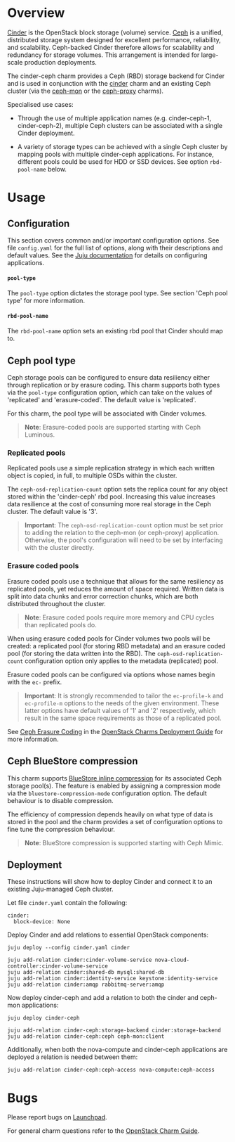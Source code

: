 # Overview

[Cinder][cinder-upstream] is the OpenStack block storage (volume) service.
[Ceph][ceph-upstream] is a unified, distributed storage system designed for
excellent performance, reliability, and scalability. Ceph-backed Cinder
therefore allows for scalability and redundancy for storage volumes. This
arrangement is intended for large-scale production deployments.

The cinder-ceph charm provides a Ceph (RBD) storage backend for Cinder and is
used in conjunction with the [cinder][cinder-charm] charm and an existing Ceph
cluster (via the [ceph-mon][ceph-mon-charm] or the
[ceph-proxy][ceph-proxy-charm] charms).

Specialised use cases:

* Through the use of multiple application names (e.g. cinder-ceph-1,
  cinder-ceph-2), multiple Ceph clusters can be associated with a single Cinder
  deployment.

* A variety of storage types can be achieved with a single Ceph cluster by
  mapping pools with multiple cinder-ceph applications. For instance, different
  pools could be used for HDD or SSD devices. See option `rbd-pool-name` below.

# Usage

## Configuration

This section covers common and/or important configuration options. See file
`config.yaml` for the full list of options, along with their descriptions and
default values. See the [Juju documentation][juju-docs-config-apps] for details
on configuring applications.

#### `pool-type`

The `pool-type` option dictates the storage pool type. See section 'Ceph pool
type' for more information.

#### `rbd-pool-name`

The `rbd-pool-name` option sets an existing rbd pool that Cinder should map
to.

## Ceph pool type

Ceph storage pools can be configured to ensure data resiliency either through
replication or by erasure coding. This charm supports both types via the
`pool-type` configuration option, which can take on the values of 'replicated'
and 'erasure-coded'. The default value is 'replicated'.

For this charm, the pool type will be associated with Cinder volumes.

> **Note**: Erasure-coded pools are supported starting with Ceph Luminous.

### Replicated pools

Replicated pools use a simple replication strategy in which each written object
is copied, in full, to multiple OSDs within the cluster.

The `ceph-osd-replication-count` option sets the replica count for any object
stored within the 'cinder-ceph' rbd pool. Increasing this value increases data
resilience at the cost of consuming more real storage in the Ceph cluster. The
default value is '3'.

> **Important**: The `ceph-osd-replication-count` option must be set prior to
  adding the relation to the ceph-mon (or ceph-proxy) application. Otherwise,
  the pool's configuration will need to be set by interfacing with the cluster
  directly.

### Erasure coded pools

Erasure coded pools use a technique that allows for the same resiliency as
replicated pools, yet reduces the amount of space required. Written data is
split into data chunks and error correction chunks, which are both distributed
throughout the cluster.

> **Note**: Erasure coded pools require more memory and CPU cycles than
  replicated pools do.

When using erasure coded pools for Cinder volumes two pools will be created: a
replicated pool (for storing RBD metadata) and an erasure coded pool (for
storing the data written into the RBD). The `ceph-osd-replication-count`
configuration option only applies to the metadata (replicated) pool.

Erasure coded pools can be configured via options whose names begin with the
`ec-` prefix.

> **Important**: It is strongly recommended to tailor the `ec-profile-k` and
  `ec-profile-m` options to the needs of the given environment. These latter
  options have default values of '1' and '2' respectively, which result in the
  same space requirements as those of a replicated pool.

See [Ceph Erasure Coding][cdg-ceph-erasure-coding] in the [OpenStack Charms
Deployment Guide][cdg] for more information.

## Ceph BlueStore compression

This charm supports [BlueStore inline compression][ceph-bluestore-compression]
for its associated Ceph storage pool(s). The feature is enabled by assigning a
compression mode via the `bluestore-compression-mode` configuration option. The
default behaviour is to disable compression.

The efficiency of compression depends heavily on what type of data is stored
in the pool and the charm provides a set of configuration options to fine tune
the compression behaviour.

> **Note**: BlueStore compression is supported starting with Ceph Mimic.

## Deployment

These instructions will show how to deploy Cinder and connect it to an
existing Juju-managed Ceph cluster.

Let file `cinder.yaml` contain the following:

    cinder:
      block-device: None

Deploy Cinder and add relations to essential OpenStack components:

    juju deploy --config cinder.yaml cinder

    juju add-relation cinder:cinder-volume-service nova-cloud-controller:cinder-volume-service
    juju add-relation cinder:shared-db mysql:shared-db
    juju add-relation cinder:identity-service keystone:identity-service
    juju add-relation cinder:amqp rabbitmq-server:amqp

Now deploy cinder-ceph and add a relation to both the cinder and ceph-mon
applications:

    juju deploy cinder-ceph

    juju add-relation cinder-ceph:storage-backend cinder:storage-backend
    juju add-relation cinder-ceph:ceph ceph-mon:client

Additionally, when both the nova-compute and cinder-ceph applications are
deployed a relation is needed between them:

    juju add-relation cinder-ceph:ceph-access nova-compute:ceph-access

# Bugs

Please report bugs on [Launchpad][lp-bugs-charm-cinder-ceph].

For general charm questions refer to the [OpenStack Charm Guide][cg].

<!-- LINKS -->

[cg]: https://docs.openstack.org/charm-guide
[cdg]: https://docs.openstack.org/project-deploy-guide/charm-deployment-guide
[ceph-upstream]: https://ceph.io
[cinder-upstream]: https://docs.openstack.org/cinder
[cinder-charm]: https://jaas.ai/cinder
[ceph-mon-charm]: https://jaas.ai/ceph-mon
[ceph-proxy-charm]: https://jaas.ai/ceph-proxy
[cinder-purestorage-charm]: https://jaas.ai/cinder-purestorage
[juju-docs-actions]: https://jaas.ai/docs/actions
[juju-docs-config-apps]: https://juju.is/docs/configuring-applications
[lp-bugs-charm-cinder-ceph]: https://bugs.launchpad.net/charm-cinder-ceph/+filebug
[cdg-ceph-erasure-coding]: https://docs.openstack.org/project-deploy-guide/charm-deployment-guide/latest/app-erasure-coding.html
[ceph-bluestore-compression]: https://docs.ceph.com/en/latest/rados/configuration/bluestore-config-ref/#inline-compression
